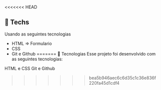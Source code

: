 <<<<<<< HEAD
## 🚀 Techs

Usando as seguintes tecnologias

- HTML => Formulario
- CSS
- Git e Github
=======
🚀 Tecnologias
Esse projeto foi desenvolvido com as seguintes tecnologias:

HTML e CSS
Git e Github
>>>>>>> bea5b946aec6c6d35c1c36e836f220fa45d1cdf4
